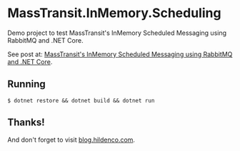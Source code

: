 # MassTransit.InMemory.Scheduling
Demo project to test MassTransit's InMemory Scheduled Messaging using RabbitMQ and .NET Core.

See post at: [MassTransit's InMemory Scheduled Messaging using RabbitMQ and .NET Core](https://blog.hildenco.com/2018/08/exploring-masstransit-inmemory.html).

## Running

	$ dotnet restore && dotnet build && dotnet run


## Thanks!
And don't forget to visit [blog.hildenco.com](https://blog.hildenco.com).
